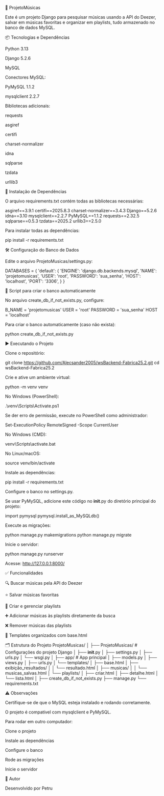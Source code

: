 🎵 ProjetoMúsicas

Este é um projeto Django para pesquisar músicas usando a API do Deezer, salvar em músicas favoritas e organizar em playlists, tudo armazenado no banco de dados MySQL.

📦 Tecnologias e Dependências

Python 3.13

Django 5.2.6

MySQL

Conectores MySQL:

PyMySQL 1.1.2

mysqlclient 2.2.7

Bibliotecas adicionais:

requests

asgiref

certifi

charset-normalizer

idna

sqlparse

tzdata

urllib3

📄 Instalação de Dependências

O arquivo requirements.txt contém todas as bibliotecas necessárias:

asgiref==3.9.1
certifi==2025.8.3
charset-normalizer==3.4.3
Django==5.2.6
idna==3.10
mysqlclient==2.2.7
PyMySQL==1.1.2
requests==2.32.5
sqlparse==0.5.3
tzdata==2025.2
urllib3==2.5.0


Para instalar todas as dependências:

pip install -r requirements.txt

🛠️ Configuração do Banco de Dados

Edite o arquivo ProjetoMusicas/settings.py:

DATABASES = {
    'default': {
        'ENGINE': 'django.db.backends.mysql',
        'NAME': 'projetomusicas',
        'USER': 'root',
        'PASSWORD': 'sua_senha',
        'HOST': 'localhost',
        'PORT': '3306',
    }
}

🐍 Script para criar o banco automaticamente

No arquivo create_db_if_not_exists.py, configure:

B_NAME = 'projetomusicas'
USER = 'root'
PASSWORD = 'sua_senha'
HOST = 'localhost'


Para criar o banco automaticamente (caso não exista):

python create_db_if_not_exists.py

▶️ Executando o Projeto

Clone o repositório:

git clone https://github.com/Alecsander2005/wsBackend-Fabrica25.2.git
cd wsBackend-Fabrica25.2


Crie e ative um ambiente virtual:

python -m venv venv


No Windows (PowerShell):

.\venv\Scripts\Activate.ps1


Se der erro de permissão, execute no PowerShell como administrador:

Set-ExecutionPolicy RemoteSigned -Scope CurrentUser


No Windows (CMD):

venv\Scripts\activate.bat


No Linux/macOS:

source venv/bin/activate


Instale as dependências:

pip install -r requirements.txt


Configure o banco no settings.py.

Se usar PyMySQL, adicione este código no __init__.py do diretório principal do projeto:

import pymysql
pymysql.install_as_MySQLdb()


Execute as migrações:

python manage.py makemigrations
python manage.py migrate


Inicie o servidor:

python manage.py runserver


Acesse: http://127.0.0.1:8000/

✅ Funcionalidades

🔍 Buscar músicas pela API do Deezer

⭐ Salvar músicas favoritas

🎵 Criar e gerenciar playlists

➕ Adicionar músicas às playlists diretamente da busca

❌ Remover músicas das playlists

💅 Templates organizados com base.html

🗂️ Estrutura do Projeto
ProjetoMusicas/
│
├── ProjetoMusicas/         # Configurações do projeto Django
│   ├── __init__.py
│   ├── settings.py
│   ├── urls.py
│   └── wsgi.py
│
├── app/                    # App principal
│   ├── models.py
│   ├── views.py
│   ├── urls.py
│   └── templates/
│       ├── base.html
│       ├── exibição_resultados/
│       │   └── resultado.html
│       ├── musicas/
│       │   └── musicas_salvas.html
│       └── playlists/
│           ├── criar.html
│           ├── detalhe.html
│           └── lista.html
│
├── create_db_if_not_exists.py
├── manage.py
└── requirements.txt

⚠️ Observações

Certifique-se de que o MySQL esteja instalado e rodando corretamente.

O projeto é compatível com mysqlclient e PyMySQL.

Para rodar em outro computador:

Clone o projeto

Instale as dependências

Configure o banco

Rode as migrações

Inicie o servidor

👤 Autor

Desenvolvido por Petru
